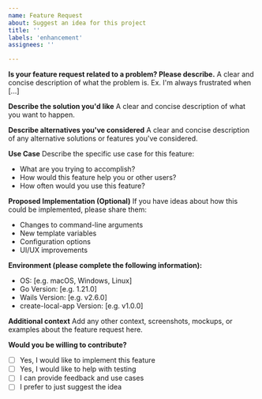 ```yaml
---
name: Feature Request
about: Suggest an idea for this project
title: ''
labels: 'enhancement'
assignees: ''

---
```


**Is your feature request related to a problem? Please describe.**
A clear and concise description of what the problem is. Ex. I'm always frustrated when [...]

**Describe the solution you'd like**
A clear and concise description of what you want to happen.

**Describe alternatives you've considered**
A clear and concise description of any alternative solutions or features you've considered.

**Use Case**
Describe the specific use case for this feature:
- What are you trying to accomplish?
- How would this feature help you or other users?
- How often would you use this feature?

**Proposed Implementation (Optional)**
If you have ideas about how this could be implemented, please share them:
- Changes to command-line arguments
- New template variables
- Configuration options
- UI/UX improvements

**Environment (please complete the following information):**
- OS: [e.g. macOS, Windows, Linux]
- Go Version: [e.g. 1.21.0]
- Wails Version: [e.g. v2.6.0]
- create-local-app Version: [e.g. v1.0.0]

**Additional context**
Add any other context, screenshots, mockups, or examples about the feature request here.

**Would you be willing to contribute?**
- [ ] Yes, I would like to implement this feature
- [ ] Yes, I would like to help with testing
- [ ] I can provide feedback and use cases
- [ ] I prefer to just suggest the idea
